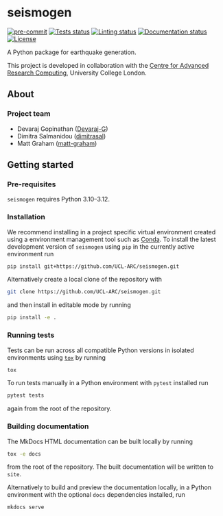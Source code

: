 # seismogen

[![pre-commit](https://img.shields.io/badge/pre--commit-enabled-brightgreen?logo=pre-commit&logoColor=white)](https://github.com/pre-commit/pre-commit)
[![Tests status][tests-badge]][tests-link]
[![Linting status][linting-badge]][linting-link]
[![Documentation status][documentation-badge]][documentation-link]
[![License][license-badge]](./LICENSE.md)

<!--
[![PyPI version][pypi-version]][pypi-link]
[![Conda-Forge][conda-badge]][conda-link]
[![PyPI platforms][pypi-platforms]][pypi-link]
-->

<!-- prettier-ignore-start -->
[tests-badge]:              https://github.com/UCL-ARC/seismogen/actions/workflows/tests.yml/badge.svg
[tests-link]:               https://github.com/UCL-ARC/seismogen/actions/workflows/tests.yml
[linting-badge]:            https://github.com/UCL-ARC/seismogen/actions/workflows/linting.yml/badge.svg
[linting-link]:             https://github.com/UCL-ARC/seismogen/actions/workflows/linting.yml
[documentation-badge]:      https://github.com/UCL-ARC/seismogen/actions/workflows/docs.yml/badge.svg
[documentation-link]:       https://github.com/UCL-ARC/seismogen/actions/workflows/docs.yml
[conda-badge]:              https://img.shields.io/conda/vn/conda-forge/seismogen
[conda-link]:               https://github.com/conda-forge/seismogen-feedstock
[pypi-link]:                https://pypi.org/project/seismogen/
[pypi-platforms]:           https://img.shields.io/pypi/pyversions/seismogen
[pypi-version]:             https://img.shields.io/pypi/v/seismogen
[license-badge]:            https://img.shields.io/badge/License-MIT-yellow.svg
<!-- prettier-ignore-end -->

A Python package for earthquake generation.

This project is developed in collaboration with the [Centre for Advanced Research Computing](https://ucl.ac.uk/arc), University College London.

## About

### Project team

- Devaraj Gopinathan ([Devaraj-G](https://github.com/Devaraj-G))
- Dimitra Salmanidou ([dimitrasal](https://github.com/dimitrasal))
- Matt Graham ([matt-graham](https://github.com/matt-graham))

## Getting started

### Pre-requisites

<!-- Any tools or versions of languages needed to run code. For example specific Python or Node versions. Minimum hardware requirements also go here. -->

`seismogen` requires Python 3.10&ndash;3.12.

### Installation

<!-- How to build or install the application. -->

We recommend installing in a project specific virtual environment created using a environment management tool such as [Conda](https://docs.conda.io/projects/conda/en/stable/).
To install the latest development version of `seismogen` using `pip` in the currently active environment run

```sh
pip install git+https://github.com/UCL-ARC/seismogen.git
```

Alternatively create a local clone of the repository with

```sh
git clone https://github.com/UCL-ARC/seismogen.git
```

and then install in editable mode by running

```sh
pip install -e .
```

### Running tests

<!-- How to run tests on your local system. -->

Tests can be run across all compatible Python versions in isolated environments using [`tox`](https://tox.wiki/en/latest/) by running

```sh
tox
```

To run tests manually in a Python environment with `pytest` installed run

```sh
pytest tests
```

again from the root of the repository.

### Building documentation

The MkDocs HTML documentation can be built locally by running

```sh
tox -e docs
```

from the root of the repository. The built documentation will be written to
`site`.

Alternatively to build and preview the documentation locally, in a Python environment with the optional `docs` dependencies installed, run

```sh
mkdocs serve
```
